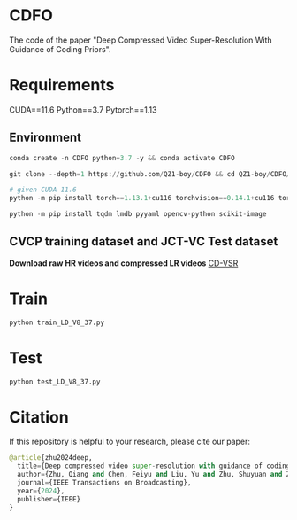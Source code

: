 # CDFO

The code of the paper "Deep Compressed Video Super-Resolution With Guidance of Coding Priors". 

# Requirements

CUDA==11.6 Python==3.7 Pytorch==1.13

## Environment
```python
conda create -n CDFO python=3.7 -y && conda activate CDFO

git clone --depth=1 https://github.com/QZ1-boy/CDFO && cd QZ1-boy/CDFO/

# given CUDA 11.6
python -m pip install torch==1.13.1+cu116 torchvision==0.14.1+cu116 torchaudio==0.13.1 --extra-index-url https://download.pytorch.org/whl/cu116

python -m pip install tqdm lmdb pyyaml opencv-python scikit-image
```

## CVCP training dataset and JCT-VC Test dataset
**Download raw HR videos and compressed LR videos**  [CD-VSR]([https://ieeexplore.ieee.org/document/6317156](https://ieeexplore.ieee.org/abstract/document/9509352))


# Train
```python
python train_LD_V8_37.py
```
# Test
```python
python test_LD_V8_37.py 
```
# Citation
If this repository is helpful to your research, please cite our paper:
```python
@article{zhu2024deep,
  title={Deep compressed video super-resolution with guidance of coding priors},
  author={Zhu, Qiang and Chen, Feiyu and Liu, Yu and Zhu, Shuyuan and Zeng, Bing},
  journal={IEEE Transactions on Broadcasting},
  year={2024},
  publisher={IEEE}
}
```
